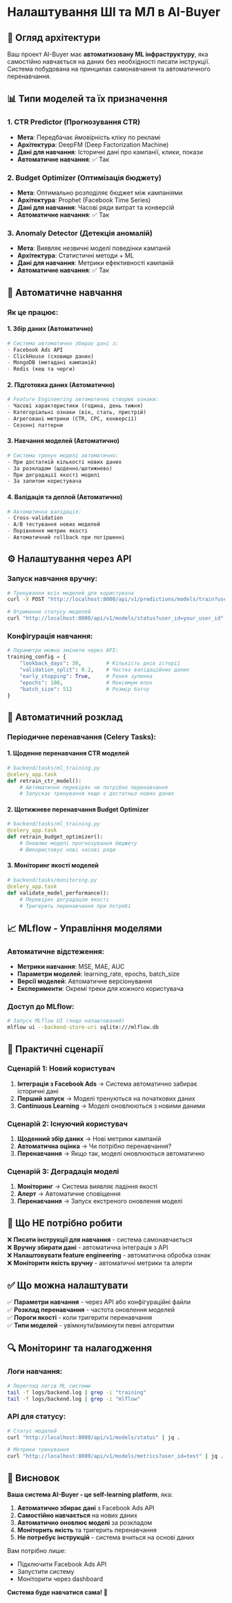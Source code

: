 # Налаштування ШІ та МЛ в AI-Buyer

## 🤖 Огляд архітектури

Ваш проект AI-Buyer має **автоматизовану ML інфраструктуру**, яка самостійно навчається на даних без необхідності писати інструкції. Система побудована на принципах самонавчання та автоматичного перенавчання.

## 📊 Типи моделей та їх призначення

### 1. CTR Predictor (Прогнозування CTR)
- **Мета**: Передбачає ймовірність кліку по рекламі
- **Архітектура**: DeepFM (Deep Factorization Machine)
- **Дані для навчання**: Історичні дані про кампанії, клики, покази
- **Автоматичне навчання**: ✅ Так

### 2. Budget Optimizer (Оптимізація бюджету)
- **Мета**: Оптимально розподіляє бюджет між кампаніями
- **Архітектура**: Prophet (Facebook Time Series)
- **Дані для навчання**: Часові ряди витрат та конверсій
- **Автоматичне навчання**: ✅ Так

### 3. Anomaly Detector (Детекція аномалій)
- **Мета**: Виявляє незвичні моделі поведінки кампаній
- **Архітектура**: Статистичні методи + ML
- **Дані для навчання**: Метрики ефективності кампаній
- **Автоматичне навчання**: ✅ Так

## 🔄 Автоматичне навчання

### Як це працює:

#### 1. **Збір даних** (Автоматично)
```python
# Система автоматично збирає дані з:
- Facebook Ads API
- ClickHouse (сховище даних)
- MongoDB (метадані кампаній)
- Redis (кеш та черги)
```

#### 2. **Підготовка даних** (Автоматично)
```python
# Feature Engineering автоматично створює ознаки:
- Часові характеристики (година, день тижня)
- Категоріальні ознаки (вік, стать, пристрій)
- Агреговані метрики (CTR, CPC, конверсії)
- Сезонні паттерни
```

#### 3. **Навчання моделей** (Автоматично)
```python
# Система тренує моделі автоматично:
- При достатній кількості нових даних
- За розкладом (щоденно/щотижнево)
- При деградації якості моделі
- За запитом користувача
```

#### 4. **Валідація та деплой** (Автоматично)
```python
# Автоматична валідація:
- Cross-validation
- A/B тестування нових моделей
- Порівняння метрик якості
- Автоматичний rollback при погіршенні
```

## ⚙️ Налаштування через API

### Запуск навчання вручну:
```bash
# Тренування всіх моделей для користувача
curl -X POST "http://localhost:8000/api/v1/predictions/models/train?user_id=your_user_id"

# Отримання статусу моделей
curl "http://localhost:8000/api/v1/models/status?user_id=your_user_id"
```

### Конфігурація навчання:
```python
# Параметри можна змінити через API:
training_config = {
    "lookback_days": 30,        # Кількість днів історії
    "validation_split": 0.2,    # Частка валідаційних даних
    "early_stopping": True,     # Рання зупинка
    "epochs": 100,              # Максимум епох
    "batch_size": 512           # Розмір батчу
}
```

## 🔧 Автоматичний розклад

### Періодичне перенавчання (Celery Tasks):

#### 1. **Щоденне перенавчання CTR моделей**
```python
# backend/tasks/ml_training.py
@celery_app.task
def retrain_ctr_model():
    # Автоматично перевіряє чи потрібно перенавчання
    # Запускає тренування якщо є достатньо нових даних
```

#### 2. **Щотижневе перенавчання Budget Optimizer**
```python
# backend/tasks/ml_training.py  
@celery_app.task
def retrain_budget_optimizer():
    # Оновлює моделі прогнозування бюджету
    # Використовує нові часові ряди
```

#### 3. **Моніторинг якості моделей**
```python
# backend/tasks/monitoring.py
@celery_app.task
def validate_model_performance():
    # Перевіряє деградацію якості
    # Тригерить перенавчання при потребі
```

## 📈 MLflow - Управління моделями

### Автоматичне відстеження:
- **Метрики навчання**: MSE, MAE, AUC
- **Параметри моделей**: learning_rate, epochs, batch_size
- **Версії моделей**: Автоматичне версіонування
- **Експерименти**: Окремі треки для кожного користувача

### Доступ до MLflow:
```bash
# Запуск MLflow UI (якщо налаштований)
mlflow ui --backend-store-uri sqlite:///mlflow.db
```

## 🚀 Практичні сценарії

### Сценарій 1: Новий користувач
1. **Інтеграція з Facebook Ads** → Система автоматично забирає історичні дані
2. **Перший запуск** → Моделі тренуються на початкових даних  
3. **Continuous Learning** → Моделі оновлюються з новими даними

### Сценарій 2: Існуючий користувач
1. **Щоденний збір даних** → Нові метрики кампаній
2. **Автоматична оцінка** → Чи потрібно перенавчання?
3. **Перенавчання** → Якщо так, моделі оновлюються автоматично

### Сценарій 3: Деградація моделі
1. **Моніторинг** → Система виявляє падіння якості
2. **Алерт** → Автоматичне сповіщення
3. **Перенавчання** → Запуск екстреного оновлення моделі

## 🎯 Що НЕ потрібно робити

❌ **Писати інструкції для навчання** - система самонавчається  
❌ **Вручну збирати дані** - автоматична інтеграція з API  
❌ **Налаштовувати feature engineering** - автоматична обробка ознак  
❌ **Моніторити якість вручну** - автоматичні метрики та алерти  

## ✅ Що можна налаштувати

✅ **Параметри навчання** - через API або конфігураційні файли  
✅ **Розклад перенавчання** - частота оновлення моделей  
✅ **Пороги якості** - коли тригерити перенавчання  
✅ **Типи моделей** - увімкнути/вимкнути певні алгоритми  

## 🔍 Моніторинг та налагодження

### Логи навчання:
```bash
# Перегляд логів ML системи
tail -f logs/backend.log | grep -i "training"
tail -f logs/backend.log | grep -i "mlflow"
```

### API для статусу:
```bash
# Статус моделей
curl "http://localhost:8000/api/v1/models/status" | jq .

# Метрики тренування  
curl "http://localhost:8000/api/v1/models/metrics?user_id=test" | jq .
```

## 📝 Висновок

**Ваша система AI-Buyer - це self-learning platform**, яка:

1. **Автоматично збирає дані** з Facebook Ads API
2. **Самостійно навчається** на нових даних  
3. **Автоматично оновлює моделі** за розкладом
4. **Моніторить якість** та тригерить перенавчання
5. **Не потребує інструкцій** - система вчиться на основі даних

Вам потрібно лише:
- Підключити Facebook Ads API
- Запустити систему
- Моніторити через dashboard

**Система буде навчатися сама! 🚀**